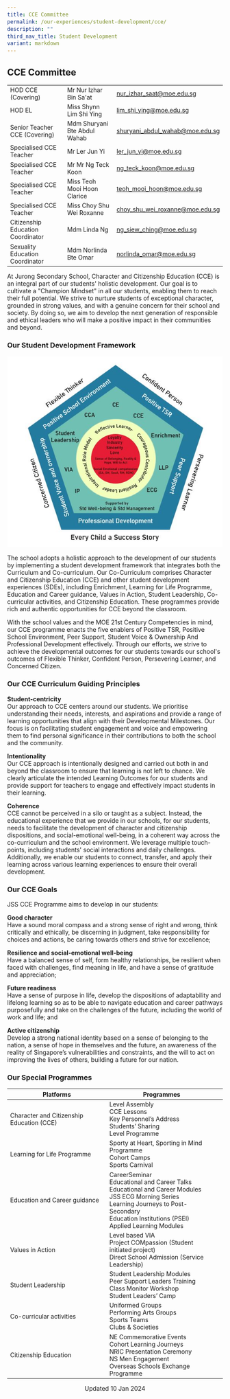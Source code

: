 ```yaml
---
title: CCE Committee
permalink: /our-experiences/student-development/cce/
description: ""
third_nav_title: Student Development
variant: markdown
---
```

## CCE Committee
|  |  |  |
| -------- | -------- | -------- |
|HOD CCE (Covering)   | Mr Nur Izhar Bin Sa'at    |[nur_izhar_saat@moe.edu.sg](nur_izhar_saat@moe.edu.sg)  |
|HOD EL   | Miss Shynn Lim Shi Ying   |[lim_shi_ying@moe.edu.sg](lim_shi_ying@moe.edu.sg)  |
|Senior Teacher CCE (Covering)| Mdm  Shuryani Bte Abdul Wahab   |[shuryani_abdul_wahab@moe.edu.sg](shuryani_abdul_wahab@moe.edu.sg)  |
|Specialised CCE Teacher  | Mr Ler Jun Yi    |[ler_jun_yi@moe.edu.sg](ler_jun_yi@moe.edu.sg)  |
|Specialised CCE Teacher  | Mr Mr Ng Teck Koon	     |[ng_teck_koon@moe.edu.sg](ng_teck_koon@moe.edu.sg)  |
|Specialised CCE Teacher | Miss Teoh Mooi Hoon Clarice |[teoh_mooi_hoon@moe.edu.sg](teoh_mooi_hoon@moe.edu.sg)  |
|Specialised CCE Teacher  | Miss Choy Shu Wei Roxanne    | [choy_shu_wei_roxanne@moe.edu.sg](choy_shu_wei_roxanne@moe.edu.sg)  |
|Citizenship Education Coordinator  | Mdm Linda Ng   |[ng_siew_ching@moe.edu.sg](ng_siew_ching@moe.edu.sg)  |
|Sexuality Education Coordinator|Mdm Norlinda Bte Omar|[norlinda_omar@moe.edu.sg](norlinda_omar@moe.edu.sg)|


At Jurong Secondary School, Character and Citizenship Education (CCE) is an integral part of our students' holistic development. Our goal is to cultivate a "Champion Mindset" in all our students, enabling them to reach their full potential. We strive to nurture students of exceptional character, grounded in strong values, and with a genuine concern for their school and society. By doing so, we aim to develop the next generation of responsible and ethical leaders who will make a positive impact in their communities and beyond.

### Our Student Development Framework

![](/images/JS_Student%20Development%20Framework%202020.jpg)

The school adopts a holistic approach to the development of our students by implementing a student development framework that integrates both the Curriculum and Co-curriculum. Our Co-Curriculum comprises Character and Citizenship Education (CCE) and other student development experiences (SDEs), including Enrichment, Learning for Life Programme, Education and Career guidance, Values in Action, Student Leadership, Co-curricular activities, and Citizenship Education. These programmes provide rich and authentic opportunities for CCE beyond the classroom.

With the school values and the MOE 21st Century Competencies in mind, our CCE programme enacts the five enablers of Positive TSR, Positive School Environment, Peer Support, Student Voice &amp; Ownership And Professional Development effectively. Through our efforts, we strive to achieve the developmental outcomes for our students towards our school's outcomes of Flexible Thinker, Confident Person, Persevering Learner, and Concerned Citizen.

### Our CCE Curriculum Guiding Principles
**Student-centricity**<br>
Our approach to CCE centers around our students. We prioritise understanding their needs, interests, and aspirations and provide a range of learning opportunities that align with their Developmental Milestones. Our focus is on facilitating student engagement and voice and empowering them to find personal significance in their contributions to both the school and the community.

**Intentionality**<br>
Our CCE approach is intentionally designed and carried out both in and beyond the classroom to ensure that learning is not left to chance. We clearly articulate the intended Learning Outcomes for our students and provide support for teachers to engage and effectively impact students in their learning.

**Coherence**<br>
CCE cannot be perceived in a silo or taught as a subject. Instead, the educational experience that we provide in our schools, for our students, needs to facilitate the development of character and citizenship dispositions, and social-emotional well-being, in a coherent way across the co-curriculum and the school environment. We leverage multiple touch-points, including students' social interactions and daily challenges. Additionally, we enable our students to connect, transfer, and apply their learning across various learning experiences to ensure their overall development.

### Our CCE Goals 
JSS CCE Programme aims to develop in our students:

**Good character**<br>
Have a sound moral compass and a strong sense of right and wrong, think critically and ethically, be discerning in judgment, take responsibility for choices and actions, be caring towards others and strive for excellence;

**Resilience and social-emotional well-being**<br>
Have a balanced sense of self, form healthy relationships, be resilient when faced with challenges, find meaning in life, and have a sense of gratitude and appreciation;

**Future readiness**<br>
Have a sense of purpose in life, develop the dispositions of adaptability and lifelong learning so as to be able to navigate education and career pathways purposefully and take on the challenges of the future, including the world of work and life; and

**Active citizenship**<br>
Develop a strong national identity based on a sense of belonging to the nation, a sense of hope in themselves and the future, an awareness of the reality of Singapore’s vulnerabilities and constraints, and the will to act on improving the lives of others, building a future for our nation.

### Our Special Programmes



| Platforms | Programmes|  |
| -------- | -------- | ------|
| Character and Citizenship Education (CCE)     | Level Assembly<br>CCE Lessons<br>Key Personnel’s Address <br>Students’ Sharing<br>Level Programme
|Learning for Life Programme|Sporty at Heart, Sporting in Mind Programme<br>Cohort Camps<br>Sports Carnival||
|Education and Career guidance|CareerSeminar<br>Educational and Career Talks<br>Educational and Career Modules<br> JSS ECG Morning Series <br>Learning Journeys to Post-Secondary<br> Education Institutions (PSEI)<br>Applied Learning Modules ||
|Values in Action|Level based VIA <br>Project COMpassion (Student initiated project)<br>Direct School Admission (Service Leadership) |||
|Student Leadership|Student Leadership Modules<br>Peer Support Leaders Training <br>Class Monitor Workshop<br>Student Leaders’ Camp ||
|Co-curricular activities|Uniformed Groups<br> Performing Arts Groups<br> Sports Teams<br> Clubs &amp; Societies|||
|Citizenship Education|NE Commemorative Events<br>Cohort Learning Journeys<br>NRIC Presentation Ceremony<br>NS Men Engagement <br>Overseas Schools Exchange Programme||

<center> Updated 10 Jan 2024 </center>